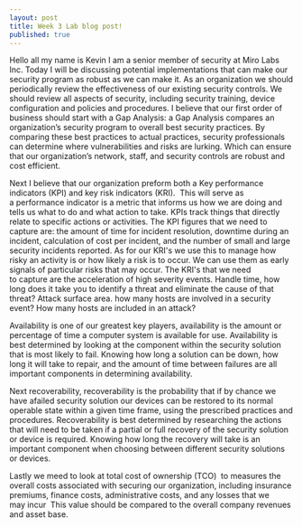 ```yaml
---
layout: post
title: Week 3 Lab blog post!
published: true
---
```


<dl>
  Hello all my name is Kevin I am a senior member of security at Miro Labs Inc. Today I will be discussing potential implementations that can make our security program as robust as we can make it. As an organization we should periodically review the effectiveness of our existing security controls. We should review all aspects of security, including security training, device configuration and policies and procedures. I believe that our first order of business should start with a Gap Analysis: a Gap Analysis compares an organization’s security program to overall best security practices. By comparing these best practices to actual practices, security professionals can determine where vulnerabilities and risks are lurking. Which can ensure that our organization’s network, staff, and security controls are robust and cost efficient.

Next I believe that our organization preform both a Key performance indicators (KPI) and key risk indicators (KRI).  This will serve as a performance indicator is a metric that informs us how we are doing and tells us what to do and what action to take. KPIs track things that directly relate to specific actions or activities. The KPI figures that we need to capture are: the amount of time for incident resolution, downtime during an incident, calculation of cost per incident, and the number of small and large security incidents reported. As for our KRI's we use this to manage how risky an activity is or how likely a risk is to occur. We can use them as early signals of particular risks that may occur. The KRI's that we need to capture are the acceleration of high severity events. Handle time, how long does it take you to identify a threat and eliminate the cause of that threat? Attack surface area. how many hosts are involved in a security event? How many hosts are included in an attack?

Availability is one of our greatest key players, availability is the amount or percentage of time a computer system is available for use. Availability is best determined by looking at the component within the security solution that is most likely to fail. Knowing how long a solution can be down, how long it will take to repair, and the amount of time between failures are all important components in determining availability.

Next recoverability, recoverability is the probability that if by chance we have afailed security solution our devices can be restored to its normal operable state within a given time frame, using the prescribed practices and procedures. Recoverability is best determined by researching the actions that will need to be taken if a partial or full recovery of the security solution or device is required. Knowing how long the recovery will take is an important component when choosing between different security solutions or devices.

Lastly we meed to look at total cost of ownership (TCO)  to measures the overall costs associated with securing our organization, including insurance premiums, finance costs, administrative costs, and any losses that we may incur  This value should be compared to the overall company revenues and asset base.

 
 
</dl>
